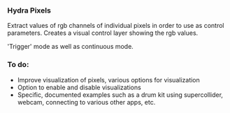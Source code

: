 ### Hydra Pixels

Extract values of rgb channels of individual pixels in order to use as control parameters. Creates a visual control layer showing the rgb values.

'Trigger' mode as well as continuous mode.

### To do:

- Improve visualization of pixels, various options for visualization
- Option to enable and disable visualizations
- Specific, documented examples such as a drum kit using supercollider, webcam, connecting to various other apps, etc.
